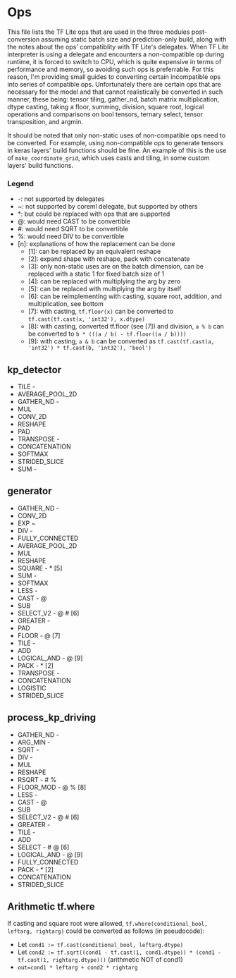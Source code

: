 # Ops

This file lists the TF Lite ops that are used in the three modules post-conversion assuming static batch size and prediction-only build, along with the notes about the ops' compatiblity with TF Lite's delegates. When TF Lite interpreter is using a delegate and encounters a non-compatible op during runtime, it is forced to switch to CPU, which is quite expensive in terms of performance and memory, so avoiding such ops is preferrable. For this reason, I'm providing small guides to converting certain incompatible ops into series of compatible ops. Unfortunately there are certain ops that are necessary for the model and that cannot realistically be converted in such manner, these being: tensor tiling, gather_nd, batch matrix multiplication, dtype casting, taking a floor, summing, division, square root, logical operations and comparisons on bool tensors, ternary select, tensor transposition, and argmin.

It should be noted that only non-static uses of non-compatible ops need to be converted. For example, using non-compatible ops to generate tensors in keras layers' build functions should be fine. An example of this is the use of ```make_coordinate_grid```, which uses casts and tiling, in some custom layers' build functions.

### Legend

 * -: not supported by delegates
 * ~: not supported by coreml delegate, but supported by others
 * *: but could be replaced with ops that are supported
 * @: would need CAST to be convertible
 * #: would need SQRT to be convertible
 * %: would need DIV to be convertible
 * [n]: explanations of how the replacement can be done
    * [1]: can be replaced by an equivalent reshape
    * [2]: expand shape with reshape, pack with concatenate
    * [3]: only non-static uses are on the batch dimension, can be replaced with a static 1 for fixed batch size of 1
    * [4]: can be replaced with multiplying the arg by zero
    * [5]: can be replaced with multiplying the arg by itself
    * [6]: can be reimplementing with casting, square root, addition, and multiplication, see bottom
    * [7]: with casting, ```tf.floor(x)``` can be converted to ```tf.cast(tf.cast(x, 'int32'), x.dtype)```
    * [8]: with casting, converted tf.floor (see [7]) and division, ```a % b``` can be converted to ```b * (((a / b) - tf.floor((a / b))))```
    * [9]: with casting, ```a & b``` can be converted as ```tf.cast(tf.cast(a, 'int32') * tf.cast(b, 'int32'), 'bool')```
 
## kp_detector

 * TILE -
 * AVERAGE_POOL_2D
 * GATHER_ND -
 * MUL
 * CONV_2D
 * RESHAPE
 * PAD
 * TRANSPOSE -
 * CONCATENATION
 * SOFTMAX
 * STRIDED_SLICE
 * SUM -
 
## generator

 * GATHER_ND -
 * CONV_2D
 * EXP ~
 * DIV -
 * FULLY_CONNECTED
 * AVERAGE_POOL_2D
 * MUL
 * RESHAPE
 * SQUARE - * [5]
 * SUM -
 * SOFTMAX
 * LESS -
 * CAST - @
 * SUB 
 * SELECT_V2 - @ # [6]
 * GREATER -
 * PAD
 * FLOOR - @ [7]
 * TILE -
 * ADD
 * LOGICAL_AND - @ [9]
 * PACK - * [2]
 * TRANSPOSE -
 * CONCATENATION
 * LOGISTIC
 * STRIDED_SLICE

## process_kp_driving

 * GATHER_ND -
 * ARG_MIN -
 * SQRT -
 * DIV -
 * MUL
 * RESHAPE
 * RSQRT - # %
 * FLOOR_MOD - @ % [8]
 * LESS -
 * CAST - @
 * SUB
 * SELECT_V2 - @ # [6]
 * GREATER -
 * TILE -
 * ADD
 * SELECT - # @ [6]
 * LOGICAL_AND - @ [9]
 * FULLY_CONNECTED
 * PACK - * [2]
 * CONCATENATION
 * STRIDED_SLICE

## Arithmetic tf.where

If casting and square root were allowed, ```tf.where(conditional_bool, leftarg, rightarg)``` could be converted as follows (in pseudocode):

 * Let ```cond1 := tf.cast(conditional_bool, leftarg.dtype)```
 * Let ```cond2 := tf.sqrt((cond1 - tf.cast(1, cond1.dtype)) * (cond1 - tf.cast(1, rightarg.dtype)))``` (arithmetic NOT of cond1)
 * ```out=cond1 * leftarg + cond2 * rightarg```
